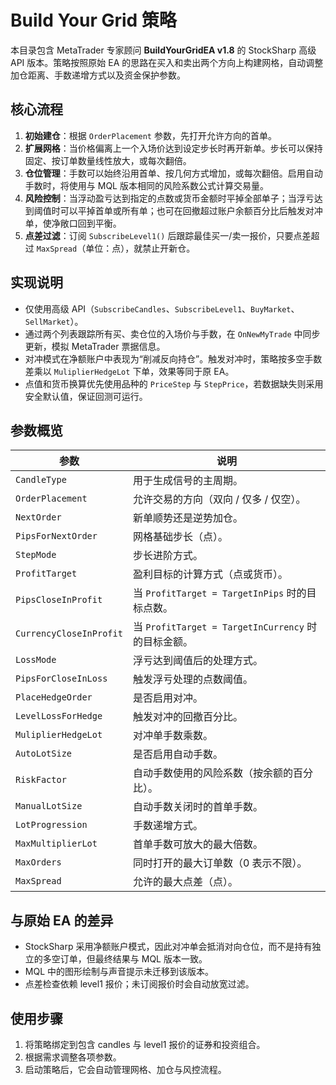 # Build Your Grid 策略

本目录包含 MetaTrader 专家顾问 **BuildYourGridEA v1.8** 的 StockSharp 高级 API 版本。策略按照原始 EA 的思路在买入和卖出两个方向上构建网格，自动调整加仓距离、手数递增方式以及资金保护参数。

## 核心流程

1. **初始建仓**：根据 `OrderPlacement` 参数，先打开允许方向的首单。
2. **扩展网格**：当价格偏离上一个入场价达到设定步长时再开新单。步长可以保持固定、按订单数量线性放大，或每次翻倍。
3. **仓位管理**：手数可以始终沿用首单、按几何方式增加，或每次翻倍。启用自动手数时，将使用与 MQL 版本相同的风险系数公式计算交易量。
4. **风险控制**：当浮动盈亏达到指定的点数或货币金额时平掉全部单子；当浮亏达到阈值时可以平掉首单或所有单；也可在回撤超过账户余额百分比后触发对冲单，使净敞口回到平衡。
5. **点差过滤**：订阅 `SubscribeLevel1()` 后跟踪最佳买一/卖一报价，只要点差超过 `MaxSpread`（单位：点），就禁止开新仓。

## 实现说明

- 仅使用高级 API（`SubscribeCandles`、`SubscribeLevel1`、`BuyMarket`、`SellMarket`）。
- 通过两个列表跟踪所有买、卖仓位的入场价与手数，在 `OnNewMyTrade` 中同步更新，模拟 MetaTrader 票据信息。
- 对冲模式在净额账户中表现为“削减反向持仓”。触发对冲时，策略按多空手数差乘以 `MuliplierHedgeLot` 下单，效果等同于原 EA。
- 点值和货币换算优先使用品种的 `PriceStep` 与 `StepPrice`，若数据缺失则采用安全默认值，保证回测可运行。

## 参数概览

| 参数 | 说明 |
| --- | --- |
| `CandleType` | 用于生成信号的主周期。 |
| `OrderPlacement` | 允许交易的方向（双向 / 仅多 / 仅空）。 |
| `NextOrder` | 新单顺势还是逆势加仓。 |
| `PipsForNextOrder` | 网格基础步长（点）。 |
| `StepMode` | 步长进阶方式。 |
| `ProfitTarget` | 盈利目标的计算方式（点或货币）。 |
| `PipsCloseInProfit` | 当 `ProfitTarget = TargetInPips` 时的目标点数。 |
| `CurrencyCloseInProfit` | 当 `ProfitTarget = TargetInCurrency` 时的目标金额。 |
| `LossMode` | 浮亏达到阈值后的处理方式。 |
| `PipsForCloseInLoss` | 触发浮亏处理的点数阈值。 |
| `PlaceHedgeOrder` | 是否启用对冲。 |
| `LevelLossForHedge` | 触发对冲的回撤百分比。 |
| `MuliplierHedgeLot` | 对冲单手数乘数。 |
| `AutoLotSize` | 是否启用自动手数。 |
| `RiskFactor` | 自动手数使用的风险系数（按余额的百分比）。 |
| `ManualLotSize` | 自动手数关闭时的首单手数。 |
| `LotProgression` | 手数递增方式。 |
| `MaxMultiplierLot` | 首单手数可放大的最大倍数。 |
| `MaxOrders` | 同时打开的最大订单数（0 表示不限）。 |
| `MaxSpread` | 允许的最大点差（点）。 |

## 与原始 EA 的差异

- StockSharp 采用净额账户模式，因此对冲单会抵消对向仓位，而不是持有独立的多空订单，但最终结果与 MQL 版本一致。
- MQL 中的图形绘制与声音提示未迁移到该版本。
- 点差检查依赖 level1 报价；未订阅报价时会自动放宽过滤。

## 使用步骤

1. 将策略绑定到包含 candles 与 level1 报价的证券和投资组合。
2. 根据需求调整各项参数。
3. 启动策略后，它会自动管理网格、加仓与风控流程。

